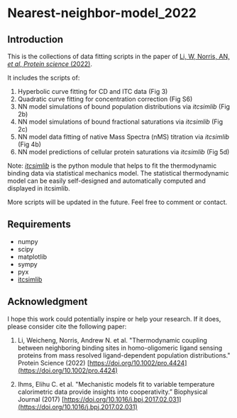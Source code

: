 # Nearest-neighbor-model_2022

## Introduction

This is the collections of data fitting scripts in the paper of [Li, W, Norris, AN, *et al*, *Protein science* (2022)](https://onlinelibrary.wiley.com/doi/full/10.1002/pro.4424). 

It includes the scripts of:

1. Hyperbolic curve fitting for CD and ITC data (Fig 3)
2. Quadratic curve fitting for concentration correction (Fig S6)
3. NN model simulations of bound population distributions via *itcsimlib* (Fig 2b)
4. NN model simulations of bound fractional saturations via *itcsimlib* (Fig 2c)
5. NN model data fitting of native Mass Spectra (nMS) titration via *itcsimlib* (Fig 4b)
6. NN model predictions of cellular protein saturations via *itcsimlib* (Fig 5d)

Note: *[itcsimlib](https://github.com/elihuihms/itcsimlib)* is the python module that helps to fit the thermodynamic binding data via statistical mechanics model. The statistical thermodynamic model can be easily self-designed and automatically computed and displayed in itcsimlib.


More scripts will be updated in the future. Feel free to comment or contact.


## Requirements

* numpy
* scipy
* matplotlib
* sympy
* pyx
* [itcsimlib](https://github.com/elihuihms/itcsimlib)


## Acknowledgment

I hope this work could potentially inspire or help your research. If it does, please consider cite the following paper:

1. Li, Weicheng, Norris, Andrew N. et al. "Thermodynamic coupling between neighboring binding sites in homo-oligomeric ligand sensing proteins from mass resolved ligand-dependent population distributions." Protein Science (2022) [https://doi.org/10.1002/pro.4424](https://doi.org/10.1002/pro.4424)

2. Ihms, Elihu C. et al. "Mechanistic models fit to variable temperature calorimetric data provide insights into cooperativity.” Biophysical Journal (2017) [https://doi.org/10.1016/j.bpj.2017.02.031](https://doi.org/10.1016/j.bpj.2017.02.031)



